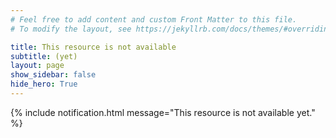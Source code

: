 ```yaml
---
# Feel free to add content and custom Front Matter to this file.
# To modify the layout, see https://jekyllrb.com/docs/themes/#overriding-theme-defaults

title: This resource is not available 
subtitle: (yet)
layout: page
show_sidebar: false
hide_hero: True
---
```


{% include notification.html message="This resource is not available yet." %}